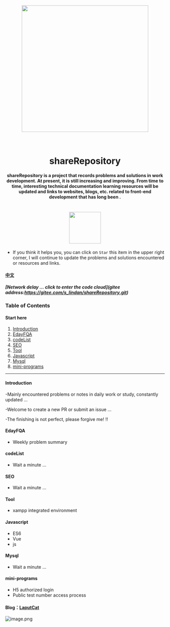 <h1 align="center"><a target="_blank" herf="https://gitub.com/fuduoluo/shareRepository" alt="shareRepository"><img src="https://i.loli.net/2020/04/08/D47fFg53xr2GEdk.png" width = "400" style="max-width:100%;align:center"/></a></h1>

​									

<h1 align="center">&nbsp;shareRepository&nbsp;</h1>



<h4 align="center">shareRepository is a project that records problems and solutions in work development. At present, it is still increasing and improving. From time to time, interesting technical documentation learning resources will be updated and links to websites, blogs, etc. related to front-end development that has long been .</h4>

<h1 align="center"><img src="https://img.shields.io/badge/PRs-welcome-brightgreen.svg?style=flat-square" width = "100" /></h1>

* If you think it helps you, you can click on `Star` this item in the upper right corner, I will continue to update the problems and solutions encountered or resources and links.

#### [中文](https://github.com/fuduoluo/shareRepository/blob/master/README.md)

##### [Network delay ... click to enter the code cloud](gitee address:https://gitee.com/s_lindan/shareRepository.git)

### Table  of Contents

#### Start here

1. [Introduction](#Introduction)
2. [EdayFQA](#EdayFQA)
3. [codeList](#codeList)
4. [SEO](#SEO)
5. [Tool](#Tool)
6. [Javascript](#Javascript)
7. [Mysql](#Mysql)
8. [mini-programs](#mini-programs)

___



#### Introduction
-Mainly encountered problems or notes in daily work or study, constantly updated ...

-Welcome to create a new PR or submit an issue ...

-The finishing is not perfect, please forgive me! !!

#### EdayFQA

- Weekly problem summary

#### codeList

- Wait a minute ...

#### SEO

- Wait a minute ...

#### Tool

- xampp integrated environment

#### Javascript

- ES6
- Vue
- js

#### Mysql

- Wait a minute ...

#### mini-programs

- H5 authorized login
- Public test number access process

#### Blog：[LaputCat](https://www.phpcoder.club/)

![image.png](https://i.loli.net/2020/04/08/w2lTrb8pREieOtJ.png)
